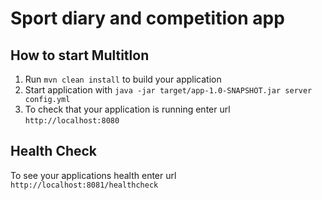 # Sport diary and competition app

How to start Multitlon
---

1. Run `mvn clean install` to build your application
1. Start application with `java -jar target/app-1.0-SNAPSHOT.jar server config.yml`
1. To check that your application is running enter url `http://localhost:8080`

Health Check
---

To see your applications health enter url `http://localhost:8081/healthcheck`
